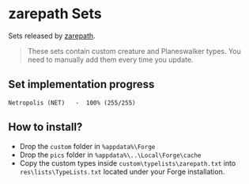 # zarepath Sets

Sets released by [zarepath](https://www.planesculptors.net/user/zarepath).

> These sets contain custom creature and Planeswalker types. You need to manually add them every time you update.

## Set implementation progress

```text
Netropolis (NET)   -  100% (255/255)
```

## How to install?

* Drop the `custom` folder in `%appdata%\Forge`
* Drop the `pics` folder in `%appdata%\..\Local\Forge\cache`
* Copy the custom types inside `custom\typelists\zarepath.txt` into `res\lists\TypeLists.txt` located under your Forge installation.
